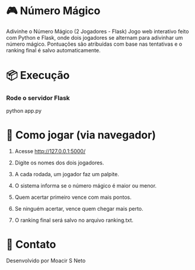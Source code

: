 # 🎮 Número Mágico


 Adivinhe o Número Mágico (2 Jogadores - Flask)
Jogo web interativo feito com Python e Flask, onde dois jogadores se alternam para adivinhar um número mágico. Pontuações são atribuídas com base nas tentativas e o ranking final é salvo automaticamente.


# 📦  Execução


### Rode o servidor Flask
python app.py


# 🧠 Como jogar (via navegador)

1. Acesse http://127.0.0.1:5000/

2. Digite os nomes dos dois jogadores.

3. A cada rodada, um jogador faz um palpite.

4. O sistema informa se o número mágico é maior ou menor.

5. Quem acertar primeiro vence com mais pontos.

6. Se ninguém acertar, vence quem chegar mais perto.

7. O ranking final será salvo no arquivo ranking.txt.

# 💬 Contato
Desenvolvido por Moacir S Neto

